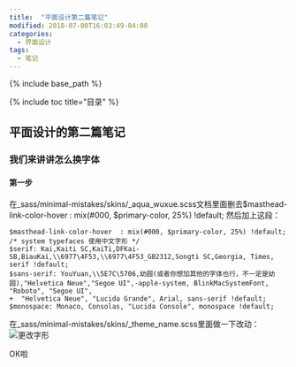 ```yaml
---
title:  "平面设计第二篇笔记"
modified: 2018-07-08T16:03:49-04:00
categories: 
  - 界面设计
tags:
  - 笔记
---
```

{% include base_path %}
 	 	  
{% include toc title="目录" %}

## 平面设计的第二篇笔记

### 我们来讲讲怎么换字体

#### 第一步
在_sass/minimal-mistakes/skins/_aqua_wuxue.scss文档里面删去$masthead-link-color-hover  : mix(#000, $primary-color, 25%) !default;
然后加上这段：
```
$masthead-link-color-hover  : mix(#000, $primary-color, 25%) !default;
/* system typefaces 使用中文字形 */
$serif: Kai,Kaiti SC,KaiTi,DFKai-SB,BiauKai,\\6977\4F53,\\6977\4F53_GB2312,Songti SC,Georgia, Times, serif !default;
$sans-serif: YouYuan,\\5E7C\5706,幼圆(或者你想加其他的字体也行，不一定是幼圆),"Helvetica Neue","Segoe UI",-apple-system, BlinkMacSystemFont, "Roboto", "Segoe UI",
+  "Helvetica Neue", "Lucida Grande", Arial, sans-serif !default;
$monospace: Monaco, Consolas, "Lucida Console", monospace !default;
```

在_sass/minimal-mistakes/skins/_theme_name.scss里面做一下改动：
![更改字形](/minimal-mistakes/images/截图集合/更改字形.png)

OK啦
